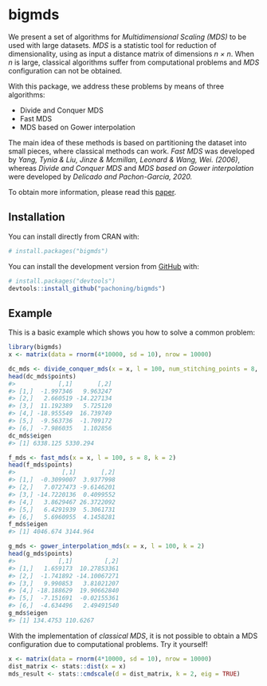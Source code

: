 
<!-- README.md is generated from README.Rmd. Please edit that file -->

# bigmds

<!-- badges: start -->

<!-- badges: end -->

We present a set of algorithms for *Multidimensional Scaling (MDS)* to
be used with large datasets. *MDS* is a statistic tool for reduction of
dimensionality, using as input a distance matrix of dimensions *n × n*.
When *n* is large, classical algorithms suffer from computational
problems and *MDS* configuration can not be obtained.

With this package, we address these problems by means of three
algorithms:

  - Divide and Conquer MDS
  - Fast MDS
  - MDS based on Gower interpolation

The main idea of these methods is based on partitioning the dataset into
small pieces, where classical methods can work. *Fast MDS* was developed
by *Yang, Tynia & Liu, Jinze & Mcmillan, Leonard & Wang, Wei. (2006)*,
whereas *Divide and Conquer MDS* and *MDS based on Gower interpolation*
were developed by *Delicado and Pachon-Garcia, 2020.*

To obtain more information, please read this
[paper](https://arxiv.org/abs/2007.11919).

## Installation

You can install directly from CRAN with:

``` r
# install.packages("bigmds")
```

You can install the development version from
[GitHub](https://github.com/) with:

``` r
# install.packages("devtools")
devtools::install_github("pachoning/bigmds")
```

## Example

This is a basic example which shows you how to solve a common problem:

``` r
library(bigmds)
x <- matrix(data = rnorm(4*10000, sd = 10), nrow = 10000)

dc_mds <- divide_conquer_mds(x = x, l = 100, num_stitching_points = 8, k = 2)
head(dc_mds$points)
#>            [,1]       [,2]
#> [1,]  -1.997346   9.963247
#> [2,]   2.660519 -14.227134
#> [3,]  11.192389   5.725120
#> [4,] -18.955549  16.739749
#> [5,]  -9.563736  -1.709172
#> [6,]  -7.986035   1.102856
dc_mds$eigen
#> [1] 6338.125 5330.294

f_mds <- fast_mds(x = x, l = 100, s = 8, k = 2)
head(f_mds$points)
#>             [,1]       [,2]
#> [1,]  -0.3099007  3.9377998
#> [2,]   7.0727473 -9.6146201
#> [3,] -14.7220136  0.4099552
#> [4,]   3.8629467 26.3722092
#> [5,]   6.4291939  5.3061731
#> [6,]   5.6960955  4.1458281
f_mds$eigen
#> [1] 4046.674 3144.964

g_mds <- gower_interpolation_mds(x = x, l = 100, k = 2)
head(g_mds$points)
#>            [,1]         [,2]
#> [1,]   1.659173  10.27853361
#> [2,]  -1.741892 -14.10067271
#> [3,]   9.990853   3.81021207
#> [4,] -18.188629  19.90662840
#> [5,]  -7.151691  -0.02155361
#> [6,]  -4.634496   2.49491540
g_mds$eigen
#> [1] 134.4753 110.6267
```

With the implementation of *classical MDS*, it is not possible to obtain
a MDS configuration due to computational problems. Try it yourself\!

``` r
x <- matrix(data = rnorm(4*10000, sd = 10), nrow = 10000)
dist_matrix <- stats::dist(x = x)
mds_result <- stats::cmdscale(d = dist_matrix, k = 2, eig = TRUE)
```
